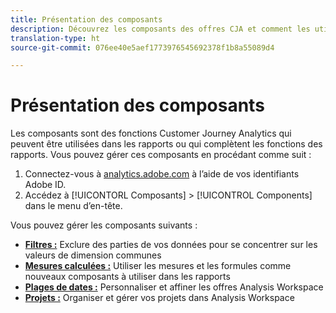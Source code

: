 ```yaml
---
title: Présentation des composants
description: Découvrez les composants des offres CJA et comment les utiliser dans la création de rapports.
translation-type: ht
source-git-commit: 076ee40e5aef1773976545692378f1b8a55089d4

---
```



# Présentation des composants

Les composants sont des fonctions Customer Journey Analytics qui peuvent être utilisées dans les rapports ou qui complètent les fonctions des rapports. Vous pouvez gérer ces composants en procédant comme suit :

1. Connectez-vous à [analytics.adobe.com](https://analytics.adobe.com) à l’aide de vos identifiants Adobe ID.
2. Accédez à [!UICONTORL Composants] > [!UICONTROL Components] dans le menu d’en-tête.

Vous pouvez gérer les composants suivants :

* [**Filtres :**](filters/filters-overview.md) Exclure des parties de vos données pour se concentrer sur les valeurs de dimension communes
* [**Mesures calculées :**](calc-metrics/calc-metr-overview.md) Utiliser les mesures et les formules comme nouveaux composants à utiliser dans les rapports
* [**Plages de dates :**](date-ranges/overview.md) Personnaliser et affiner les offres Analysis Workspace
* [**Projets :**](projects/overview.md) Organiser et gérer vos projets dans Analysis Workspace

